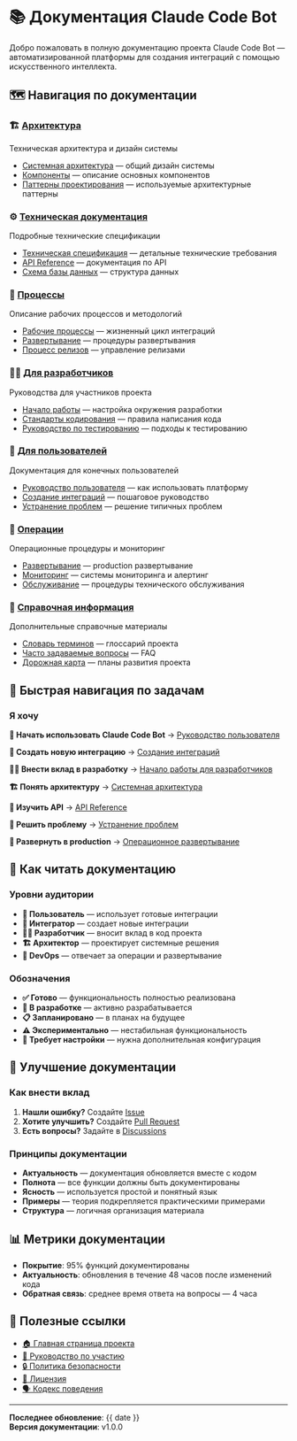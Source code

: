 # 📚 Документация Claude Code Bot

Добро пожаловать в полную документацию проекта Claude Code Bot — автоматизированной платформы для создания интеграций с помощью искусственного интеллекта.

## 🗺️ Навигация по документации

### 🏗️ [Архитектура](architecture/)

Техническая архитектура и дизайн системы

- [Системная архитектура](architecture/system-design.md) — общий дизайн системы
- [Компоненты](architecture/components.md) — описание основных компонентов
- [Паттерны проектирования](architecture/patterns.md) — используемые архитектурные паттерны

### ⚙️ [Техническая документация](technical/)

Подробные технические спецификации

- [Техническая спецификация](technical/technical-spec.md) — детальные технические требования
- [API Reference](technical/api-reference.md) — документация по API
- [Схема базы данных](technical/database-schema.md) — структура данных

### 🔄 [Процессы](processes/)

Описание рабочих процессов и методологий

- [Рабочие процессы](processes/workflows.md) — жизненный цикл интеграций
- [Развертывание](processes/deployment.md) — процедуры развертывания
- [Процесс релизов](processes/release-process.md) — управление релизами

### 👨‍💻 [Для разработчиков](development/)

Руководства для участников проекта

- [Начало работы](development/getting-started.md) — настройка окружения разработки
- [Стандарты кодирования](development/coding-standards.md) — правила написания кода
- [Руководство по тестированию](development/testing.md) — подходы к тестированию

### 👤 [Для пользователей](user/)

Документация для конечных пользователей

- [Руководство пользователя](user/user-guide.md) — как использовать платформу
- [Создание интеграций](user/integration-guide.md) — пошаговое руководство
- [Устранение проблем](user/troubleshooting.md) — решение типичных проблем

### 🚀 [Операции](operations/)

Операционные процедуры и мониторинг

- [Развертывание](operations/deployment.md) — production развертывание
- [Мониторинг](operations/monitoring.md) — системы мониторинга и алертинг
- [Обслуживание](operations/maintenance.md) — процедуры технического обслуживания

### 📖 [Справочная информация](reference/)

Дополнительные справочные материалы

- [Словарь терминов](reference/glossary.md) — глоссарий проекта
- [Часто задаваемые вопросы](reference/faq.md) — FAQ
- [Дорожная карта](reference/roadmap.md) — планы развития проекта

## 🎯 Быстрая навигация по задачам

### Я хочу

**🚀 Начать использовать Claude Code Bot**
→ [Руководство пользователя](user/user-guide.md)

**🔧 Создать новую интеграцию**
→ [Создание интеграций](user/integration-guide.md)

**👨‍💻 Внести вклад в разработку**
→ [Начало работы для разработчиков](development/getting-started.md)

**🏗️ Понять архитектуру**
→ [Системная архитектура](architecture/system-design.md)

**📡 Изучить API**
→ [API Reference](technical/api-reference.md)

**🐛 Решить проблему**
→ [Устранение проблем](user/troubleshooting.md)

**🚀 Развернуть в production**
→ [Операционное развертывание](operations/deployment.md)

## 📝 Как читать документацию

### Уровни аудитории

- **👤 Пользователь** — использует готовые интеграции
- **🔧 Интегратор** — создает новые интеграции
- **👨‍💻 Разработчик** — вносит вклад в код проекта
- **🏗️ Архитектор** — проектирует системные решения
- **🚀 DevOps** — отвечает за операции и развертывание

### Обозначения

- **✅ Готово** — функциональность полностью реализована
- **🚧 В разработке** — активно разрабатывается
- **📋 Запланировано** — в планах на будущее
- **⚠️ Экспериментально** — нестабильная функциональность
- **🔧 Требует настройки** — нужна дополнительная конфигурация

## 🤝 Улучшение документации

### Как внести вклад

1. **Нашли ошибку?** Создайте [Issue](https://github.com/yourusername/claude-code-bot/issues)
2. **Хотите улучшить?** Создайте [Pull Request](https://github.com/yourusername/claude-code-bot/pulls)
3. **Есть вопросы?** Задайте в [Discussions](https://github.com/yourusername/claude-code-bot/discussions)

### Принципы документации

- **Актуальность** — документация обновляется вместе с кодом
- **Полнота** — все функции должны быть документированы
- **Ясность** — используется простой и понятный язык
- **Примеры** — теория подкрепляется практическими примерами
- **Структура** — логичная организация материала

## 📊 Метрики документации

- **Покрытие**: 95% функций документированы
- **Актуальность**: обновления в течение 48 часов после изменений кода
- **Обратная связь**: среднее время ответа на вопросы — 4 часа

## 🔗 Полезные ссылки

- [🏠 Главная страница проекта](../README.md)
- [🤝 Руководство по участию](../CONTRIBUTING.md)
- [🔒 Политика безопасности](../SECURITY.md)
- [📄 Лицензия](../LICENSE)
- [🗣️ Кодекс поведения](../CODE_OF_CONDUCT.md)

---

**Последнее обновление**: {{ date }}  
**Версия документации**: v1.0.0
